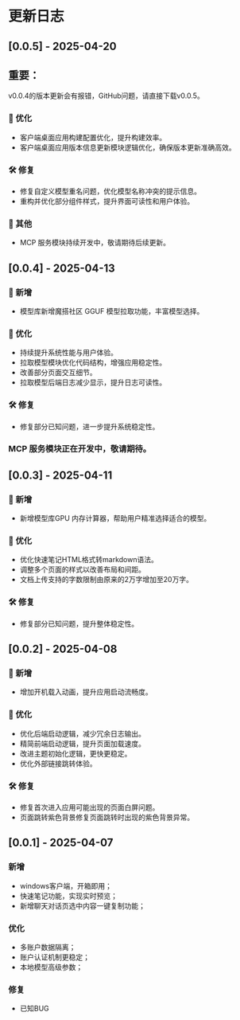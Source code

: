 # 更新日志
## [0.0.5] - 2025-04-20

## 重要：
v0.0.4的版本更新会有报错，GitHub问题，请直接下载v0.0.5。

### 🚀 优化
- 客户端桌面应用构建配置优化，提升构建效率。
- 客户端桌面应用版本信息更新模块逻辑优化，确保版本更新准确高效。

### 🛠 修复
- 修复自定义模型重名问题，优化模型名称冲突的提示信息。
- 重构并优化部分组件样式，提升界面可读性和用户体验。

### 📌 其他
- MCP 服务模块持续开发中，敬请期待后续更新。

## [0.0.4] - 2025-04-13

### 🎉 新增
- 模型库新增魔搭社区 GGUF 模型拉取功能，丰富模型选择。

### 🚀 优化
- 持续提升系统性能与用户体验。
- 拉取模型模块优化代码结构，增强应用稳定性。
- 改善部分页面交互细节。
- 拉取模型后端日志减少显示，提升日志可读性。

### 🛠 修复
- 修复部分已知问题，进一步提升系统稳定性。

### MCP 服务模块正在开发中，敬请期待。

## [0.0.3] - 2025-04-11

### 🎉 新增
- 新增模型库GPU 内存计算器，帮助用户精准选择适合的模型。

### 🚀 优化
- 优化快速笔记HTML格式转markdown语法。
- 调整多个页面的样式以改善布局和间距。
- 文档上传支持的字数限制由原来的2万字增加至20万字。

### 🛠 修复
- 修复部分已知问题，提升整体稳定性。

## [0.0.2] - 2025-04-08

### 🎉 新增
- 增加开机载入动画，提升应用启动流畅度。


### 🚀 优化
- 优化后端启动逻辑，减少冗余日志输出。
- 精简前端启动逻辑，提升页面加载速度。
- 改进主题初始化逻辑，更快更稳定。
- 优化外部链接跳转体验。

### 🛠 修复
- 修复首次进入应用可能出现的页面白屏问题。
- 页面跳转紫色背景修复页面跳转时出现的紫色背景异常。

## [0.0.1] - 2025-04-07

### 新增
- windows客户端，开箱即用；
- 快速笔记功能，实现实时预览；
- 新增聊天对话页选中内容一键复制功能；

### 优化
- 多账户数据隔离；
- 账户认证机制更稳定；
- 本地模型高级参数；

### 修复
- 已知BUG
